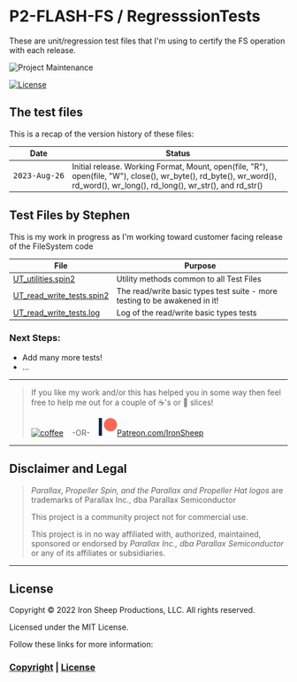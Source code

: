 # P2-FLASH-FS / RegresssionTests
These are unit/regression test files that I'm using to certify the FS operation with each release.

![Project Maintenance][maintenance-shield]

[![License][license-shield]](LICENSE)


## The test files 

This is a recap of the version history of these files:

| Date | Status |
| --- | --- |
|  <PRE>2023-Aug-26</PRE> | Initial release.	Working Format, Mount, open(file, "R"), open(file, "W"), close(), wr\_byte(), rd\_byte(), wr\_word(), rd\_word(), wr\_long(), rd\_long(), wr\_str(), and rd\_str() |



## Test Files by Stephen

This is my work in progress as I'm working toward customer facing release of the FileSystem code


| File | Purpose |
| --- | --- |
| [UT\_utilities.spin2](UT_utilities.spin2) | Utility methods common to all Test Files |
| [UT\_read\_write_tests.spin2](UT_read_write_tests.spin2) | The read/write basic types test suite - more testing to be awakened in it! |
| [UT\_read\_write_tests.log](UT_read_write_tests.log) | Log of the read/write basic types tests |

### Next Steps:

- Add many more tests!
- ...

---

> If you like my work and/or this has helped you in some way then feel free to help me out for a couple of :coffee:'s or :pizza: slices!
>
> [![coffee](https://www.buymeacoffee.com/assets/img/custom_images/black_img.png)](https://www.buymeacoffee.com/ironsheep) &nbsp;&nbsp; -OR- &nbsp;&nbsp; [![Patreon](../DOCs/images/patreon.png)](https://www.patreon.com/IronSheep?fan_landing=true)[Patreon.com/IronSheep](https://www.patreon.com/IronSheep?fan_landing=true)

---

## Disclaimer and Legal

> *Parallax, Propeller Spin, and the Parallax and Propeller Hat logos* are trademarks of Parallax Inc., dba Parallax Semiconductor
>
> This project is a community project not for commercial use.
>
> This project is in no way affiliated with, authorized, maintained, sponsored or endorsed by *Parallax Inc., dba Parallax Semiconductor* or any of its affiliates or subsidiaries.

---

## License

Copyright © 2022 Iron Sheep Productions, LLC. All rights reserved.

Licensed under the MIT License.

Follow these links for more information:

### [Copyright](copyright) | [License](LICENSE)

[maintenance-shield]: https://img.shields.io/badge/maintainer-stephen%40ironsheep%2ebiz-blue.svg?style=for-the-badge

[license-shield]: https://camo.githubusercontent.com/bc04f96d911ea5f6e3b00e44fc0731ea74c8e1e9/68747470733a2f2f696d672e736869656c64732e696f2f6769746875622f6c6963656e73652f69616e74726963682f746578742d646976696465722d726f772e7376673f7374796c653d666f722d7468652d6261646765

